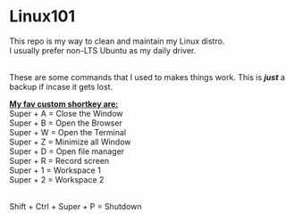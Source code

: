 # Linux101
This repo is my way to clean and maintain my Linux distro. <br>
I usually prefer non-LTS Ubuntu as my daily driver.<br><br>

These are some commands that I used to makes things work.
This is <b><i>just</i></b> a backup if incase it gets lost.


<b><u>My fav custom shortkey are:</u></b><br>
Super + A = Close the Window<br>
Super + B = Open the Browser<br>
Super + W = Open the Terminal<br>
Super + Z = Minimize all Window<br>
Super + D = Open file manager<br>
Super + R = Record screen<br>
Super + 1 = Workspace 1<br>
Super + 2 = Workspace 2<br><br>

Shift + Ctrl + Super + P = Shutdown
